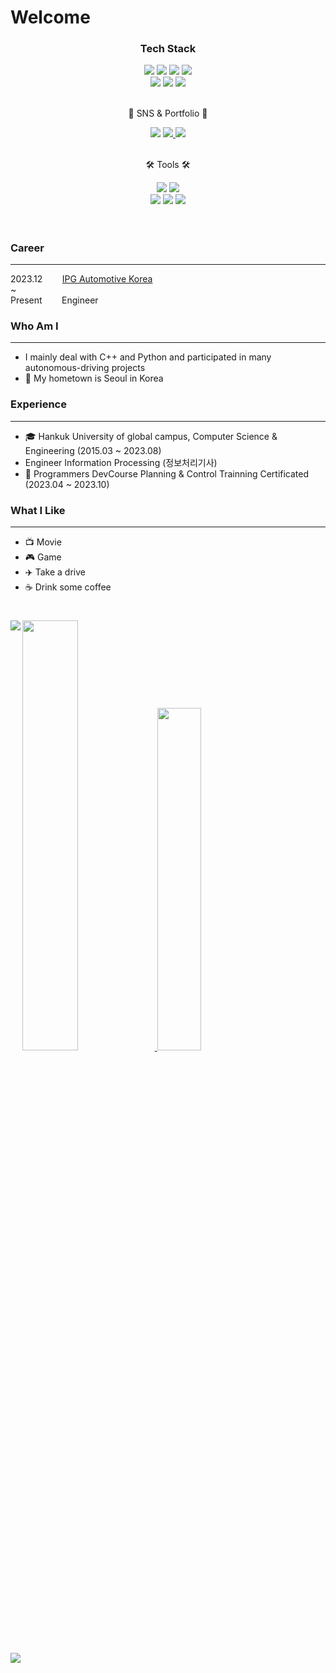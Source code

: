
# Welcome

</div>
<div align=center>
  <h3> Tech Stack </h3>
  <img src="https://img.shields.io/badge/ROS-22314E?style=flat&logo=ROS&logoColor=white" />
<img src="https://img.shields.io/badge/Ubuntu-E95420?style=flat&logo=Ubuntu&logoColor=white" />
<img src="https://img.shields.io/badge/OpenCV-5C3EE8?style=flat&logo=OpenCV&logoColor=white" />
<img src="https://img.shields.io/badge/SLAM-42A5F5?style=flat" />
<div align="center">
  <img src="https://img.shields.io/badge/C-EF5C55?style=flat&logo=C&logoColor=white" />
  <img src="https://img.shields.io/badge/C++-37814A?style=flat&logo=Celery&logoColor=white" />
	<img src="https://img.shields.io/badge/Python-3776AB?style=flat&logo=Python&logoColor=white" />
</div><br>
	<p>🎨 SNS & Portfolio 🎨</p>
</div>

<div align="center">
    <img src=https://hits.seeyoufarm.com/api/count/incr/badge.svg?url=https%3A%2F%2Fgithub.com%2Fgks970113-woo%2Fhit-counter&count_bg=%2332C6CA&title_bg=%234F83CE&icon=awesomelists.svg&icon_color=%23000000&title=VISIT&edge_flat=false)](https://hits.seeyoufarm.com)/>
<a href="mailto:onerainj@gmail.com">
    <img src="https://img.shields.io/badge/Gmail-D14836?style=flat&logo=Gmail&logoColor=white" />
</a>
<a href="https://velog.io/@gks970113-woo">
    <img src="https://img.shields.io/badge/Tech%20Blog-555263?style=flat&logo=Blogger&logoColor=white" />
</a><br>
<br>
</div>
<div align=center>
	<p>🛠 Tools 🛠</p>
</div>

<div align=center>
	<img src="https://img.shields.io/badge/Visual%20Studio%20Code-007ACC?style=flat&logo=VisualStudioCode&logoColor=white" />
	<img src="https://img.shields.io/badge/Slack-4A154B?style=flat&logo=Slack&logoColor=white" />
	<br>
	<img src="https://img.shields.io/badge/GitHub-181717?style=flat&logo=GitHub&logoColor=white" />
  	<img src="https://img.shields.io/badge/Notion-000000?style=flat&logo=Notion&logoColor=white" />
	<img src="https://img.shields.io/badge/Bitbucket-0052CC?style=flat&logo=Bitbucket&logoColor=white" />
</div>
<br>

#

### Career
---

2023.12&nbsp;&nbsp;&nbsp;&nbsp;&nbsp;&nbsp;&nbsp;&nbsp;[IPG Automotive Korea](https://ipg-automotive.com/en/)
<br>~
<br>
Present&nbsp;&nbsp;&nbsp;&nbsp;&nbsp;&nbsp;&nbsp;&nbsp;Engineer

### Who Am I
---

- I mainly deal with C++ and Python and participated in many autonomous-driving projects
- 🚅 My hometown is Seoul in Korea

### Experience
---

- 🎓 Hankuk University of global campus, Computer Science & Engineering (2015.03 ~ 2023.08)
- Engineer Information Processing (정보처리기사)
- 🚗 Programmers DevCourse Planning & Control Trainning Certificated (2023.04 ~ 2023.10)

### What I Like
---

- 📺 Movie
- 🎮 Game
- ✈️ Take a drive
- ☕ Drink some coffee

#

<a href="s">
  <img src="https://github-readme-stats.vercel.app/api?username=WooJinHan_KR&theme=tokyonight&show_icons=true" width="42%" />
</a>
<a href="s">
  <img src="https://github-readme-stats.vercel.app/api/top-langs/?username=WooJinHan-KR&exclude_repo=gks970113-woo.github.io&layout=compact&theme=tokyonight" width="37.5%" />
</a>

<img align='left' src="http://mazassumnida.wtf/api/v2/generate_badge?boj=gks970113">

<a href="https://opgc.me/#/users/WooJinHan-KR" target="_blank"><img src="https://api.opgc.me/githubs/users/WooJinHan-KR/tag/?theme=basic" /></a>
